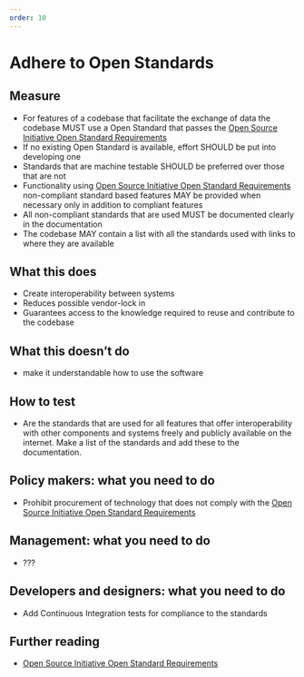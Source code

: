 ```yaml
---
order: 10
---
```


# Adhere to Open Standards

## Measure

* For features of a codebase that facilitate the exchange of data the codebase MUST use a Open Standard that passes the [Open Source Initiative Open Standard Requirements](https://opensource.org/osr)
* If no existing Open Standard is available, effort SHOULD be put into developing one
* Standards that are machine testable SHOULD be preferred over those that are not
* Functionality using [Open Source Initiative Open Standard Requirements](https://opensource.org/osr) non-compliant standard based features MAY be provided when necessary only in addition to compliant features
* All non-compliant standards that are used MUST be documented clearly in the documentation
* The codebase MAY contain a list with all the standards used with links to where they are available

## What this does

* Create interoperability between systems
* Reduces possible vendor-lock in
* Guarantees access to the knowledge required to reuse and contribute to the codebase

## What this doesn’t do

* make it understandable how to use the software

## How to test

* Are the standards that are used for all features that offer interoperability with other components and systems freely and publicly available on the internet. Make a list of the standards and add these to the documentation.

## Policy makers: what you need to do

* Prohibit procurement of technology that does not comply with the [Open Source Initiative Open Standard Requirements](https://opensource.org/osr)

## Management: what you need to do

* ???

## Developers and designers: what you need to do

* Add Continuous Integration tests for compliance to the standards

## Further reading

* [Open Source Initiative Open Standard Requirements](https://opensource.org/osr)

